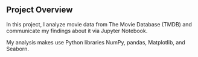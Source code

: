 ## Project Overview

In this project, I analyze movie data from The Movie Database (TMDB) and communicate my findings about it via Jupyter Notebook. 

My analysis makes use Python libraries NumPy, pandas, Matplotlib, and Seaborn.
